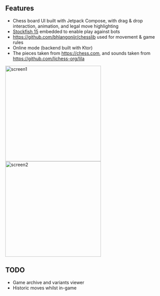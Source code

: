 ## Features

- Chess board UI built with Jetpack Compose, with drag & drop interaction, animation, and legal move highlighting
- [Stockfish 15](https://stockfishchess.org/) embedded to enable play against bots
- https://github.com/bhlangonijr/chesslib used for movement & game rules
- Online mode (backend built with Ktor)
- The pieces taken from https://chess.com, and sounds taken from https://github.com/lichess-org/lila

<img width="300" alt="screen1" src="https://user-images.githubusercontent.com/2794581/226145675-436a9c31-731e-4215-9d36-29ef0b4db421.png">
<img width="300" alt="screen2" src="https://user-images.githubusercontent.com/2794581/226145678-0f8b1f24-eb9f-4609-a64a-3f0715b3f2ae.png">


## TODO

- Game archive and variants viewer
- Historic moves whilst in-game
